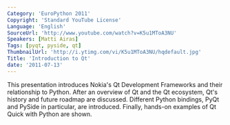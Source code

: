 ```yaml
---
Category: 'EuroPython 2011'
Copyright: 'Standard YouTube License'
Language: 'English'
SourceUrl: 'http://www.youtube.com/watch?v=K5u1MToA3NU'
Speakers: [Matti Airas]
Tags: [pyqt, pyside, qt]
ThumbnailUrl: 'http://i.ytimg.com/vi/K5u1MToA3NU/hqdefault.jpg'
Title: 'Introduction to Qt'
date: '2011-07-13'
---
```

This presentation introduces Nokia's Qt Development Frameworks and their
relationship to Python. After an overview of Qt and the Qt ecosystem, Qt's
history and future roadmap are discussed. Different Python bindings, PyQt and
PySide in particular, are introduced. Finally, hands-on examples of Qt Quick
with Python are shown.
